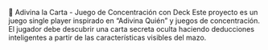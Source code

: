 🧠 Adivina la Carta - Juego de Concentración con Deck
Este proyecto es un juego single player inspirado en “Adivina Quién” y juegos de concentración. El jugador debe descubrir una carta secreta oculta haciendo deducciones inteligentes a partir de las características visibles del mazo.
